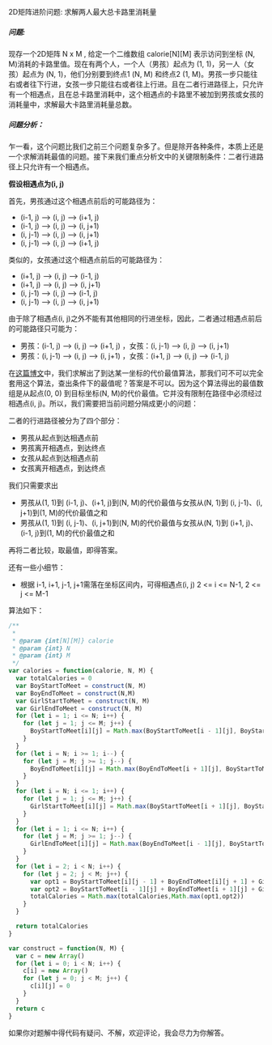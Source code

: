 2D矩阵进阶问题: 求解两人最大总卡路里消耗量

##### 问题:

现存一个2D矩阵 N x M , 给定一个二维数组 calorie\[N][M] 表示访问到坐标 (N, M)消耗的卡路里值。现在有两个人，一个人（男孩）起点为 (1, 1)，另一人（女孩）起点为 (N, 1)，他们分别要到终点1 (N, M) 和终点2 (1, M)。男孩一步只能往右或者往下行进，女孩一步只能往右或者往上行进。且在二者行进路径上，只允许有一个相遇点，且在总卡路里消耗中，这个相遇点的卡路里不被加到男孩或女孩的消耗量中，求解最大卡路里消耗量总数。

##### 问题分析：

乍一看，这个问题比我们之前三个问题复杂多了。但是除开各种条件，本质上还是一个求解消耗最值的问题。接下来我们重点分析文中的关键限制条件：二者行进路径上只允许有一个相遇点。

**假设相遇点为(i, j)**

首先，男孩通过这个相遇点前后的可能路径为：

- (i-1, j)  -->  (i, j)  -->  (i+1, j) 
- (i-1, j)  -->  (i, j)  -->  (i, j+1)
- (i, j-1)  -->  (i, j)  -->  (i, j+1) 
- (i, j-1)  -->  (i, j)  -->  (i+1, j)  

类似的，女孩通过这个相遇点前后的可能路径为：

- (i+1, j)  -->  (i, j)  -->  (i-1, j) 
- (i+1, j)  -->  (i, j)  -->  (i, j+1)
- (i, j-1)  -->  (i, j)  -->  (i-1, j) 
- (i, j-1)  -->  (i, j)  -->  (i, j+1)

由于除了相遇点(i, j)之外不能有其他相同的行进坐标，因此，二者通过相遇点前后的可能路径只可能为：

- 男孩：(i-1, j)  -->  (i, j)  -->  (i+1, j) ，女孩：(i, j-1)  -->  (i, j)  -->  (i, j+1)
- 男孩：(i, j-1)  -->  (i, j)  -->  (i, j+1) ，女孩：(i+1, j)  -->  (i, j)  -->  (i-1, j) 

在[这篇博文](https://blog.csdn.net/qq_35714301/article/details/113611497)中，我们求解出了到达某一坐标的代价最值算法，那我们可不可以完全套用这个算法，查出条件下的最值呢？答案是不可以。因为这个算法得出的最值数组是从起点(0, 0) 到目标坐标(N, M)的代价最值。它并没有限制在路径中必须经过相遇点(i, j)。所以，我们需要把当前问题分隔成更小的问题：

二者的行进路径被分为了四个部分：

- 男孩从起点到达相遇点前
- 男孩离开相遇点，到达终点
- 女孩从起点到达相遇点前
- 女孩离开相遇点，到达终点

我们只需要求出

- 男孩从(1, 1)到 (i-1, j)、(i+1, j)到(N, M)的代价最值与女孩从(N, 1)到 (i, j-1)、(i, j+1)到(1, M)的代价最值之和
- 男孩从(1, 1)到 (i, j-1)、(i, j+1)到(N, M)的代价最值与女孩从(N, 1)到 (i+1, j)、(i-1, j)到(1, M)的代价最值之和

再将二者比较，取最值，即得答案。

还有一些小细节：

- 根据 i-1, i+1, j-1, j+1需落在坐标区间内，可得相遇点(i, j) 2 <= i <= N-1, 2 <= j <= M-1



算法如下：

```javascript
/**
 * 
 * @param {int[N][M]} calorie
 * @param {int} N
 * @param {int} M
 */
var calories = function(calorie, N, M) {
  var totalCalories = 0
  var BoyStartToMeet = construct(N, M)
  var BoyEndToMeet = construct(N,M)
  var GirlStartToMeet = construct(N, M)
  var GirlEndToMeet = construct(N, M)
  for (let i = 1; i <= N; i++) {
    for (let j = 1; j <= M; j++) {
      BoyStartToMeet[i][j] = Math.max(BoyStartToMeet[i - 1][j], BoyStartToMeet[i][j - 1]) + calorie[i][j]
    }
  }
  for (let i = N; i >= 1; i--) {
    for (let j = M; j >= 1; j--) {
      BoyEndToMeet[i][j] = Math.max(BoyEndToMeet[i + 1][j], BoyStartToMeet[i][j + 1]) + calorie[i][j]
    }
  }
  for (let i = N; i <= 1; i++) {
    for (let j = 1; j <= M; j++) {
      GirlStartToMeet[i][j] = Math.max(BoyStartToMeet[i + 1][j], BoyStartToMeet[i][j - 1]) + calorie[i][j]
    }
  }
  for (let i = 1; i <= N; i++) {
    for (let j = M; j >= 1; j--) {
      GirlEndToMeet[i][j] = Math.max(BoyEndToMeet[i - 1][j], BoyStartToMeet[i][j + 1]) + calorie[i][j]
    }
  }
  for (let i = 2; i < N; i++) {
    for (let j = 2; j < M; j++) {
      var opt1 = BoyStartToMeet[i][j - 1] + BoyEndToMeet[i][j + 1] + GirlStartToMeet[i + 1][j] + GirlEndToMeet[i - 1][j]
      var opt2 = BoyStartToMeet[i - 1][j] + BoyEndToMeet[i + 1][j] + GirlStartToMeet[i][j - 1] + GirlEndToMeet[i][j + 1]
      totalCalories = Math.max(totalCalories,Math.max(opt1,opt2))
    }
  }

  return totalCalories
}

var construct = function(N, M) {
  var c = new Array()
  for (let i = 0; i < N; i++) {
    c[i] = new Array()
    for (let j = 0; j < M; j++) {
      c[i][j] = 0          
    }
  }
  return c
}
```

如果你对题解中得代码有疑问、不解，欢迎评论，我会尽力为你解答。